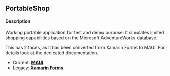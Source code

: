 ## PortableShop

#### Description
Working portable application for test and demo purpose. It simulates limited shopping capabilities based on the Microsoft AdventureWorks database.

This has 2 faces, as it has been converted from Xamarin Forms to MAUI. For details look at the dedicated documentation.
* Current: **[MAUI](MAUI/README.md)**.
* Legacy: **[Xamarin Forms](XamarinForms/README.md)**.
